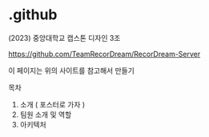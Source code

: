 # .github
(2023) 중앙대학교 캡스톤 디자인 3조

https://github.com/TeamRecorDream/RecorDream-Server

이 페이지는 위의 사이트를 참고해서 만들기


목차 
1. 소개 ( 포스터로 가자 )
2. 팀원 소개 및 역할 
3. 아키텍처



